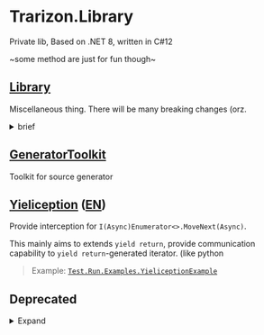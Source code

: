 # Trarizon.Library

Private lib, Based on .NET 8, written in C#12

~some method are just for fun though~

## [Library](./Trarizon.Library/README.md)

Miscellaneous thing. There will be many breaking changes (orz.

<details>
<summary>brief</summary>

- Monads: `Optional<T>`, `Result<T, TError>`, `Either<TLeft, TRight>`
- Queries: More Linq-like methods for `IEnumerable<>`, `IList<>`, `IReadOnlyList<>`
- AllocOpt: Rewrite BCL basic collection types in `struct`, designed for one-time use in method 
- Extensions: miscellaneous extensions for BCL types

</details>

## [GeneratorToolkit](./Trarizon.Library.GeneratorToolkit/README.md)

Toolkit for source generator

## [Yieliception](./Trarizon.Yieliception/README.md) ([EN](./Trarizon.Yieliception/README.en.md))

Provide interception for `I(Async)Enumerator<>.MoveNext(Async)`. 

This mainly aims to extends `yield return`, provide communication capability to
`yield return`-generated iterator. (like python

> Example: [`Test.Run.Examples.YieliceptionExample`](./Trarizon.Test.Run/Examples/YieliceptionExample.cs)

## Deprecated

<details>
<summary>Expand</summary>

### TextCommanding

> Use [`Trarizon.TextCommand`](https://github.com/Trarizon/Trarizon.TextCommand) instead
> 
> Original project in [this branch](https://github.com/Trarizon/Trarizon.Library/tree/archive_textcommanding/Trarizon.TextCommanding)

Parse text input command(CLI like).

</details>